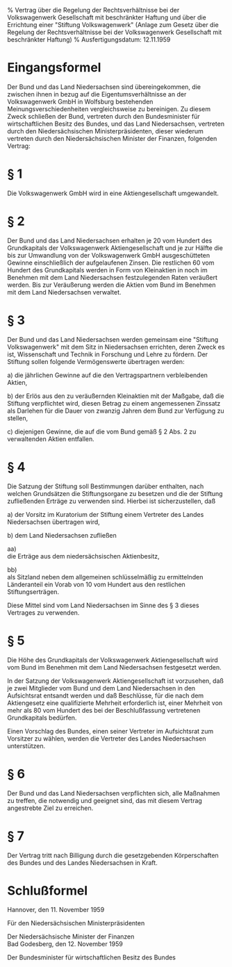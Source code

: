 % Vertrag über die Regelung der Rechtsverhältnisse bei der Volkswagenwerk Gesellschaft mit beschränkter Haftung und über die Errichtung einer "Stiftung Volkswagenwerk" (Anlage zum Gesetz über die Regelung der Rechtsverhältnisse bei der Volkswagenwerk Gesellschaft mit beschränkter Haftung)
% Ausfertigungsdatum: 12.11.1959
 
# Eingangsformel

Der Bund und das Land Niedersachsen sind übereingekommen, die zwischen ihnen in bezug auf die Eigentumsverhältnisse an der Volkswagenwerk GmbH in Wolfsburg bestehenden Meinungsverschiedenheiten vergleichsweise zu bereinigen. Zu diesem Zweck schließen der Bund, vertreten durch den Bundesminister für wirtschaftlichen Besitz des Bundes, und das Land Niedersachsen, vertreten durch den Niedersächsischen Ministerpräsidenten, dieser wiederum vertreten durch den Niedersächsischen Minister der Finanzen, folgenden Vertrag:

# § 1

Die Volkswagenwerk GmbH wird in eine Aktiengesellschaft umgewandelt.

# § 2

Der Bund und das Land Niedersachsen erhalten je 20 vom Hundert des Grundkapitals der Volkswagenwerk Aktiengesellschaft und je zur Hälfte die bis zur Umwandlung von der Volkswagenwerk GmbH ausgeschütteten Gewinne einschließlich der aufgelaufenen Zinsen. Die restlichen 60 vom Hundert des Grundkapitals werden in Form von Kleinaktien in noch im Benehmen mit dem Land Niedersachsen festzulegenden Raten veräußert werden. Bis zur Veräußerung werden die Aktien vom Bund im Benehmen mit dem Land Niedersachsen verwaltet.

# § 3

Der Bund und das Land Niedersachsen werden gemeinsam eine "Stiftung Volkswagenwerk" mit dem Sitz in Niedersachsen errichten, deren Zweck es ist, Wissenschaft und Technik in Forschung und Lehre zu fördern. Der Stiftung sollen folgende Vermögenswerte übertragen werden:

a) die jährlichen Gewinne auf die den Vertragspartnern verbleibenden Aktien,

b) der Erlös aus den zu veräußernden Kleinaktien mit der Maßgabe, daß die Stiftung verpflichtet wird, diesen Betrag zu einem angemessenen Zinssatz als Darlehen für die Dauer von zwanzig Jahren dem Bund zur Verfügung zu stellen,

c) diejenigen Gewinne, die auf die vom Bund gemäß § 2 Abs. 2 zu verwaltenden Aktien entfallen.

# § 4

Die Satzung der Stiftung soll Bestimmungen darüber enthalten, nach welchen Grundsätzen die Stiftungsorgane zu besetzen und die der Stiftung zufließenden Erträge zu verwenden sind. Hierbei ist sicherzustellen, daß

a) der Vorsitz im Kuratorium der Stiftung einem Vertreter des Landes Niedersachsen übertragen wird,

b) dem Land Niedersachsen zufließen

aa)  
die Erträge aus dem niedersächsischen Aktienbesitz,

bb)  
als Sitzland neben dem allgemeinen schlüsselmäßig zu ermittelnden Länderanteil ein Vorab von 10 vom Hundert aus den restlichen Stiftungserträgen.

Diese Mittel sind vom Land Niedersachsen im Sinne des § 3 dieses Vertrages zu verwenden.

# § 5

Die Höhe des Grundkapitals der Volkswagenwerk Aktiengesellschaft wird vom Bund im Benehmen mit dem Land Niedersachsen festgesetzt werden.

In der Satzung der Volkswagenwerk Aktiengesellschaft ist vorzusehen, daß je zwei Mitglieder vom Bund und dem Land Niedersachsen in den Aufsichtsrat entsandt werden und daß Beschlüsse, für die nach dem Aktiengesetz eine qualifizierte Mehrheit erforderlich ist, einer Mehrheit von mehr als 80 vom Hundert des bei der Beschlußfassung vertretenen Grundkapitals bedürfen.

Einen Vorschlag des Bundes, einen seiner Vertreter im Aufsichtsrat zum Vorsitzer zu wählen, werden die Vertreter des Landes Niedersachsen unterstützen.

# § 6

Der Bund und das Land Niedersachsen verpflichten sich, alle Maßnahmen zu treffen, die notwendig und geeignet sind, das mit diesem Vertrag angestrebte Ziel zu erreichen.

# § 7

Der Vertrag tritt nach Billigung durch die gesetzgebenden Körperschaften des Bundes und des Landes Niedersachsen in Kraft.

# Schlußformel

Hannover, den 11. November 1959  

Für den Niedersächsischen Ministerpräsidenten  

Der Niedersächsische Minister der Finanzen  
Bad Godesberg, den 12. November 1959  

Der Bundesminister für wirtschaftlichen Besitz des Bundes

